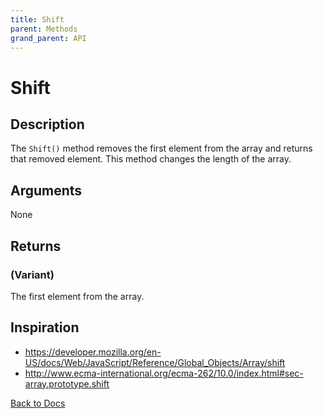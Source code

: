 ```yaml
---
title: Shift
parent: Methods
grand_parent: API
---
```


# Shift

## Description
The `Shift()` method removes the first element from the array and returns that removed element. This method changes the length of the array.

## Arguments
None

## Returns
### (Variant) 
The first element from the array.

## Inspiration
* <https://developer.mozilla.org/en-US/docs/Web/JavaScript/Reference/Global_Objects/Array/shift>
* <http://www.ecma-international.org/ecma-262/10.0/index.html#sec-array.prototype.shift>

[Back to Docs](https://senipah.github.io/VBA-Better-Array/)
